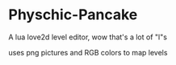 # Physchic-Pancake

A lua love2d level editor, wow that's a lot of "l"s

uses png pictures and RGB colors to map levels


